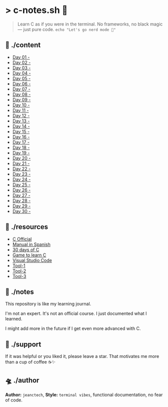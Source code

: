 # > c-notes.sh 🚀

> Learn C as if you were in the terminal.
> No frameworks, no black magic — just pure code.
> `echo "Let's go nerd mode 🧠"`

## 📁 ./content

* [Day 01 -](/)
* [Day 02 -](/)
* [Day 03 -](/)
* [Day 04 -](/)
* [Day 05 -](/)
* [Day 06 -](/)
* [Day 07 -](/)
* [Day 08 -](/)
* [Day 09 -](/)
* [Day 10 -](/)
* [Day 11 -](/)
* [Day 12 -](/)
* [Day 13 -](/)
* [Day 14 -](/)
* [Day 15 -](/)
* [Day 16 -](/)
* [Day 17 -](/)
* [Day 18 -](/)
* [Day 19 -](/)
* [Day 20 -](/)
* [Day 21 -](/)
* [Day 22 -](/)
* [Day 23 -](/)
* [Day 24 -](/)
* [Day 25 -](/)
* [Day 26 -](/)
* [Day 27 -](/)
* [Day 28 -](/)
* [Day 29 -](/)
* [Day 30 -](/)

## 🔗 ./resources

* [C Official](/)
* [Manual in Spanish](/)
* [30 days of C](/)
* [Game to learn C](/)
* [Visual Studio Code](/)
* [Tool-1](/)
* [Tool-2](/)
* [Tool-3](/)

## 🧠 ./notes

This repository is like my learning journal.

I'm not an expert. It's not an official course. I just documented what I learned.

I might add more in the future if I get even more advanced with C.

## 🌟 ./support

If it was helpful or you liked it, please leave a star.
That motivates me more than a cup of coffee ☕✨

## 🛸 ./author

**Author:** `jeanctech`,
**Style:** `terminal vibes`, functional documentation, no fear of code.
